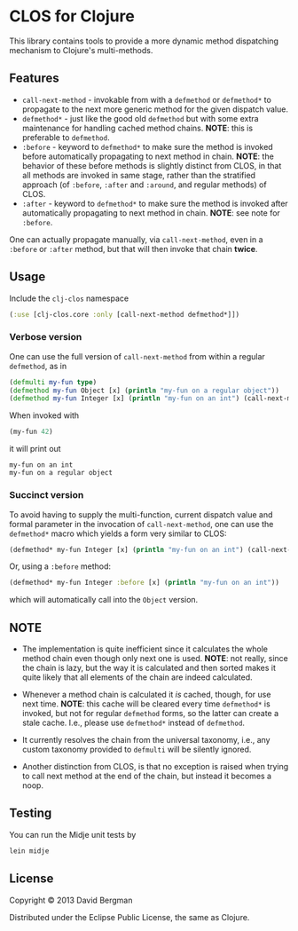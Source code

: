 # CLOS for Clojure

This library contains tools to provide a more dynamic method dispatching mechanism to
Clojure's multi-methods.

## Features

* `call-next-method` - invokable from with a `defmethod` or `defmethod*` to propagate to
the next more generic method for the given dispatch value.
* `defmethod*` - just like the good old `defmethod` but with some extra maintenance for
handling cached method chains. **NOTE**: this is preferable to `defmethod`.
* `:before` - keyword to `defmethod*` to make sure the method is invoked before automatically
propagating to next method in chain. **NOTE**: the behavior of these before methods is slightly
distinct from CLOS, in that all methods are invoked in same stage, rather than the
stratified approach (of `:before`, `:after` and `:around`, and regular methods) of CLOS.
* `:after` - keyword to `defmethod*` to make sure the method is invoked after automatically
propagating to next method in chain. **NOTE**: see note for `:before`.

One can actually propagate manually, via `call-next-method`, even in a `:before` or `:after` method,
but that will then invoke that chain **twice**.

## Usage

Include the `clj-clos` namespace

```clojure
(:use [clj-clos.core :only [call-next-method defmethod*]])
```

### Verbose version

One can use the full version of `call-next-method` from within a regular `defmethod`, as in

```clojure
(defmulti my-fun type)
(defmethod my-fun Object [x] (println "my-fun on a regular object"))
(defmethod my-fun Integer [x] (println "my-fun on an int") (call-next-method my-fun Integer x))
```

When invoked with

```clojure
(my-fun 42)
```

it will print out

```
my-fun on an int
my-fun on a regular object
```

### Succinct version

To avoid having to supply the multi-function,  current dispatch value and formal parameter in the invocation of
`call-next-method`, one can use the `defmethod*` macro which yields a form very similar to CLOS:

```clojure
(defmethod* my-fun Integer [x] (println "my-fun on an int") (call-next-method))
```

Or, using a `:before` method:

```clojure
(defmethod* my-fun Integer :before [x] (println "my-fun on an int"))
```

which will automatically call into the `Object` version.

## NOTE

* The implementation is quite inefficient since it calculates the whole method chain even though only next one is used. **NOTE**: not really, since the chain is lazy, but the way it is calculated and then sorted makes it quite likely that all elements of the chain are indeed calculated.

* Whenever a method chain is calculated it *is* cached, though, for use next time. **NOTE**: this
cache will be cleared every time `defmethod*` is invoked, but not for regular `defmethod` forms, so
the latter can create a stale cache. I.e., please use `defmethod*` instead of `defmethod`.

* It currently resolves the chain from the universal taxonomy, i.e., any custom taxonomy provided to
`defmulti` will be silently ignored.

* Another distinction from CLOS, is that no exception is raised when trying to call next method at
the end of the chain, but instead it becomes a noop.


## Testing

You can run the Midje unit tests by

```bash
lein midje
```

## License

Copyright © 2013 David Bergman

Distributed under the Eclipse Public License, the same as Clojure.
